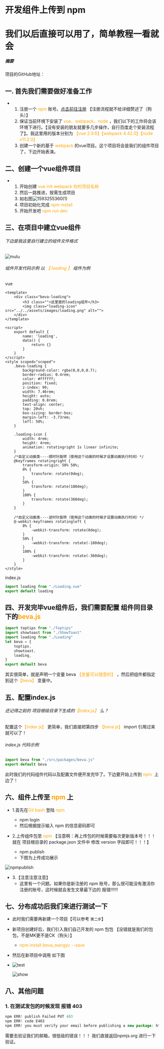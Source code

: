 # 开发组件上传到 npm 

# 我们以后直接可以用了，简单教程一看就会

##### 摘要

项目的GitHub地址：

## 一. 首先我们需要做好准备工作

* 1. 注册一个 <font color="orange">npm</font> 账号。[点击前往注册](https://www.npmjs.com/) 【注册流程就不给详细赘述了（狗头）】
  2. 保证当前环境下安装了 <font color="orange">vue、webpack、node</font>  ，我们以下的工作将会该环境下进行。【没有安装的朋友就要多几步操作，自行百度走个安装流程了】。我这里用的版本分别为 <font color="orange">【vue 2.9.6】【webpack 4.42.0】【node v11.2.0】</font> 
  3. 创建一个新的基于 <font color="orange">webpack</font> 的vue项目。这个项目将会是我们的组件项目了，下边开始表演。

## 二、创建一个vue组件项目

* 1. 开始创建 <font color="orange">vue init webpack 你的项目名称</font>
  2. 然后一路推进，按需生成项目
  3. 如右图![1593255360(1)](E:\学习发布自己开发的组件到npm上边\bevacomponments\question\1593255360(1).jpg)
  4. 项目初始化完成 <font color="orange">npm install </font> 
  5. 开始开发吧 <font color="orange">npm run dev </font> 

## 三、在项目中建立vue组件

###### 下边是我这里自行建立的组件文件格式

![mulu](E:\学习发布自己开发的组件到npm上边\bevacomponments\question\mulu.png)

###### 组件开发代码示例 以 <font color="orange">【 loading 】 </font> 组件为例

vue

```vue
<template>
	<div class="beva-loading">
		<h3 class="">这里是的loading组件</h3>
		<img class="loading-icon" src="../../assets/images/loading.png" alt="">
	</div>
</template>

<script>
	export default {
		name: 'loading',
		data() {
			return {}
		}
	}
</script>
<style scoped="scoped">
	.beva-loading {
		background-color: rgba(0,0,0,0.7);
		border-radius: 0.4rem;
		color: #ffffff;
		position: fixed;
		z-index: 99;
		width: 7.46rem;
		height: auto;
		padding: 0.8rem;
		text-align: center;
		top: 20vh;
		box-sizing: border-box;
		margin-left: -3.73rem;
		left: 50%;
	}

	.loading-icon {
		width: 4rem;
		height: 4rem;
		animation: rotatingright 1s linear infinite;
	}
	/*自定义动画类----顺时针旋转（使用这个动画的时候才设置动画执行时间）*/
	@keyframes rotatingright {
		transform-origin: 50% 50%;
		0% {
			transform: rotate(0deg);
		}
		50% {
			transform: rotate(180deg);
		}
		100% {
			transform: rotate(360deg);
		}
	}

	/*自定义动画类----逆时针旋转（使用这个动画的时候才设置动画执行时间）*/
	@-webkit-keyframes rotatingleft {
		0% {
			-webkit-transform: rotate(0deg);
		}
		50% {
			-webkit-transform: rotate(-180deg);
		}
		100% {
			-webkit-transform: rotate(-360deg);
		}
	}
</style>

```

index.js

```javascript
import loading from "./Loading.vue"
export default loading
```



## 四、开发完毕vue组件后，我们需要配置 组件同目录下的<font color="orange">beva.js</font> 

```javascript
import toptips from "./Toptips"
import showtoast from "./ShowToast"
import loading from "./Loading"
let beva = {
	toptips,
	showtoast,
	loading,
}
export default beva
```

其实很简单，就是声明一个变量 beva <font color="orange">【变量可以随意的】 </font>  ，然后把组件都指定到这个<font color="orange">【beva】 </font>变量中。

## 五、配置index.js

###### 还记得之前的 项目根级目录下生成的<font color="orange">【index.js】 </font> 么？

配置这个<font color="orange">【index js】 </font> 更简单，我们直接把第四步 <font color="orange">【beva js】 </font> import 引用过来就可以了！

###### index.js 代码示例

```javascript
import beva from "./src/packages/beva.js"
export default beva
```

此时我们的代码组件代码以及配置文件便开发完毕了。下边要开始上传到 <font color="orange">npm </font> 上边了！

## 六、组件上传至 <font color="orange">npm</font> 上

* 1.首先在<font color="orange">Git bash </font>登陆 <font color="orange">npm </font> 
  * npm login
  * 然后根据提示输入 npm 的信息密码即可

* 2.上传组件包至 <font color="orange">npm </font> 【注意啊：再上传包的时候需要每次更新版本号！！！就在 项目根目录的 package.json 文件中 修改 version 字段即可！！！】
  * npm publish
  * 下图为上传成功展示

![npmpublish](E:\学习发布自己开发的组件到npm上边\bevacomponments\question\npmpublish.jpg)

* 3.【注意注意注意】
  * 这里有一个问题。如果你是新注册的 npm 账号，那么很可能没有激活你注册的账号，这时候就会发生文章最下边的 报错!!!!!!

## 七、分布成功后我们来进行测试一下

* 此时我们需要再新建一个项目【可以参考 `第二步`】

* 新项目创建好后，我们引入我们自己开发的 npm 包包 【没错就是我们的包包，不是MK更不是CK（狗头）】

  *  <font color="orange">npm install beva_wangyc --save </font>

*  然后在新项目中调用 如下图

* ![test](E:\学习发布自己开发的组件到npm上边\bevacomponments\question\test.jpg)

  ![show](E:\学习发布自己开发的组件到npm上边\bevacomponments\question\show.jpg)
## 八、其他问题
  ### 1. 在测试发包的时候发现 报错 403

  ```javascript
  npm ERR! publish Failed PUT 403
  npm ERR! code E403
  npm ERR! you must verify your email before publishing a new package: https://www.npmjs.com/email-edit 
  ```

  需要去验证我们的邮箱，很低级的错误！！！ 我们直接返回npmjs.org 进行一下验证。

  

  

  

  

  

  

  

  

  

  

  

  

  

  
